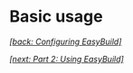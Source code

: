 # Basic usage

*[[back: Configuring EasyBuild]](configuration.md)*

*[[next: Part 2: Using EasyBuild]](part2_using.md)*
